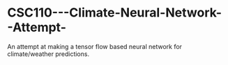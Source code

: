 # CSC110---Climate-Neural-Network--Attempt-

An attempt at making a tensor flow based neural network for climate/weather predictions.
